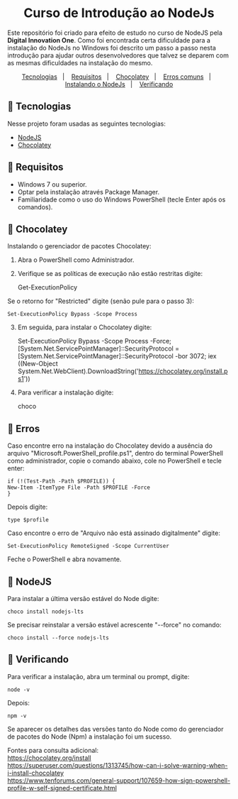
<h1 align="center">
Curso de Introdução ao NodeJs
</h1>
<p>
Este repositório foi criado para efeito de estudo no curso de NodeJS pela <b>Digital Innovation One</b>. Como foi encontrada certa dificuldade para a instalação do NodeJs no Windows foi descrito um passo a passo nesta introdução para ajudar outros desenvolvedores que talvez se deparem com as mesmas dificuldades na instalação do mesmo.
</p> 

<p align="center">
  <a href="#-tecnologias">Tecnologias</a>&nbsp;&nbsp;&nbsp;|&nbsp;&nbsp;&nbsp;
  <a href="#-requisitos">Requisitos</a>&nbsp;&nbsp;&nbsp;|&nbsp;&nbsp;&nbsp;
  <a href="#-chocolatey">Chocolatey</a>&nbsp;&nbsp;&nbsp;|&nbsp;&nbsp;&nbsp;
  <a href="#-erros">Erros comuns</a>&nbsp;&nbsp;&nbsp;|&nbsp;&nbsp;&nbsp;
  <a href="#-nodejs">Instalando o NodeJs</a>&nbsp;&nbsp;&nbsp;|&nbsp;&nbsp;&nbsp;
  <a href="#-verificando">Verificando</a>
</p>

## :rocket: Tecnologias

Nesse projeto foram usadas as seguintes tecnologias:

- [NodeJS](https://nodejs.org/en/)
- [Chocolatey](https://chocolatey.org/)

## :memo: Requisitos

- Windows 7 ou superior.
- Optar pela instalação através Package Manager. 
- Familiaridade como o uso do Windows PowerShell (tecle Enter após os comandos).

## :small_orange_diamond: Chocolatey

Instalando o gerenciador de pacotes Chocolatey:
1. Abra o PowerShell como Administrador.
2. Verifique se as políticas de execução não estão restritas digite:
    
    Get-ExecutionPolicy

Se o retorno for "Restricted" digite (senão pule para o passo 3):

    Set-ExecutionPolicy Bypass -Scope Process

3. Em seguida, para instalar o Chocolatey digite:

    Set-ExecutionPolicy Bypass -Scope Process -Force; [System.Net.ServicePointManager]::SecurityProtocol = [System.Net.ServicePointManager]::SecurityProtocol -bor 3072; iex ((New-Object System.Net.WebClient).DownloadString('https://chocolatey.org/install.ps1'))

4. Para verificar a instalação digite:

    choco

## :small_orange_diamond: Erros

Caso encontre erro na instalação do Chocolatey devido a ausência do arquivo "Microsoft.PowerShell_profile.ps1", dentro do terminal PowerShell como administrador, copie o comando abaixo, cole no PowerShell e tecle enter:

    if (!(Test-Path -Path $PROFILE)) {
    New-Item -ItemType File -Path $PROFILE -Force
    }

Depois digite:

    type $profile

Caso encontre o erro de "Arquivo não está assinado digitalmente" digite:

    Set-ExecutionPolicy RemoteSigned -Scope CurrentUser

Feche o PowerShell e abra novamente.

## :small_orange_diamond: NodeJS 

Para instalar a última versão estável do Node digite:
    
    choco install nodejs-lts

Se precisar reinstalar a versão estável acrescente "--force" no comando:

    choco install --force nodejs-lts

## :small_orange_diamond: Verificando
Para verificar a instalação, abra um terminal ou prompt, digite:

    node -v

Depois:

    npm -v

Se aparecer os detalhes das versões tanto do Node como do gerenciador de pacotes do Node (Npm) a instalação foi um sucesso.

Fontes para consulta adicional:<br>
https://chocolatey.org/install <br>
https://superuser.com/questions/1313745/how-can-i-solve-warning-when-i-install-chocolatey<br>
https://www.tenforums.com/general-support/107659-how-sign-powershell-profile-w-self-signed-certificate.html<br>



